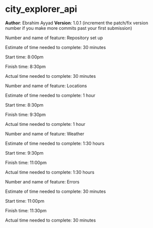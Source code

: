 # city_explorer_api

**Author**: Ebrahim Ayyad
**Version**: 1.0.1 (increment the patch/fix version number if you make more commits past your first submission)



Number and name of feature: Repository set up

Estimate of time needed to complete: 30 minutes

Start time: 8:00pm

Finish time: 8:30pm

Actual time needed to complete: 30 minutes



Number and name of feature: Locations

Estimate of time needed to complete: 1 hour

Start time: 8:30pm

Finish time: 9:30pm

Actual time needed to complete: 1 hour



Number and name of feature: Weather

Estimate of time needed to complete: 1:30 hours

Start time: 9:30pm

Finish time: 11:00pm

Actual time needed to complete: 1:30 hours



Number and name of feature: Errors

Estimate of time needed to complete: 30 minutes

Start time: 11:00pm

Finish time: 11:30pm

Actual time needed to complete: 30 minutes